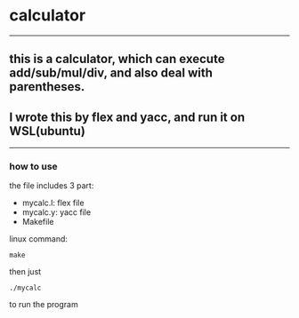 # calculator
---
## this is a calculator, which can execute add/sub/mul/div, and also deal with parentheses.
## I wrote this by flex and yacc, and run it on WSL(ubuntu)
---
### how to use
the file includes 3 part:
+ mycalc.l: flex file
+ mycalc.y: yacc file
+ Makefile

linux command:
```shell
make
```
then just
```
./mycalc
```
to run the program




